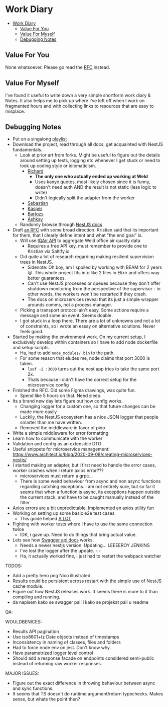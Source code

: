 # Work Diary

- [Work Diary](#work-diary)
  - [Value For You](#value-for-you)
  - [Value For Myself](#value-for-myself)
  - [Debugging Notes](#debugging-notes)

## Value For You

None whatsoever. Please go read the [RFC](./RFC.md) instead.

## Value For Myself

I've found it useful to write down a very simple shortform work diary & Notes. It also helps me to pick up where I've left off when I work on fragmented hours and with collecting links to resources that are easy to misplace.

## Debugging Notes

- Put on a singalong [playlist](https://youtube-playlist-randomizer.bitbucket.io/?pid=PLPX6lu9kG1JXtN3eWYd5AaNOpJG2GqeCP&autostart)
- Download the project, read through all docs, get acquainted with NestJS fundamentals.
  - Look at prior art from forks. Might be useful to figure out the details around setting up tests, logging etc whenever I get stuck or need to look up coding style or idiomaticism.
    - [Richard](https://github.com/richardfarago/coding-challenge)
      - **The only one who actually ended up working at Weld**
      - Uses kanye quotes, most likely chosen since it is funny, doesn't need auth AND the result is not static (less logic to write)
      - Didn't logically split the adapter from the worker
    - [Sebastian](https://github.com/sasp1/coding-challenge)
    - [Kasper](https://github.com/kasperhangard/coding-challenge)
    - [Bartozs](https://github.com/b-michalkiewicz/coding-challenge)
    - [Ashkay](https://github.com/akshaydk/coding-challenge)
  - Randomly browse through [NestJS docs](https://docs.nestjs.com/first-steps)
- Draft [an RFC](./RFC.md) with some broad direction. Kristian said that its important for them, that I clearly define intent and what "the end goal" is.
  - Will use [IQAir API](https://api-docs.iqair.com) to aggregate Weld office air quality data
    - Requires a free API key, must remember to provide one to Kristian via Saltify.io
  - Did quite a lot of research regarding making resilient supervision trees in NestJS.
    - Sidenote: Oh boy, am I spoiled by working with BEAM for 2 years 😢. This whole project fits into like 2 files in Elixir and offers way better guarantees.
    - Can't use NestJS processes or queues because they don't offer shutdown monitoring from the perspective of the supervisor - in other words, the workers won't be restarted if they crash.
    - The docs on microservices reveal that its just a simple wrapper arounds comms, not a process manager.
  - Picking a transport protocol ain't easy. Some actions require a message and some an event. Seems doable.
  - I got stuck in a loop there. There are a lot of unknowns and not a lot of constraints, so i wrote an essay on alternative solutions. Never feels good.
- Started by making the environment work. On my current setup, I exclusively develop within containers so I have to add node dockerfile and setup scripts.
  - Ha, had to add `node_modules/.bin` to the path.
  - For some reason that eludes me, node claims that port 3000 is taken.
    - `lsof -i :3000` turns out the nest app tries to take the same port 2x.
    - Thats because I didn't have the correct setup for the microservice config
- Finished the RFC. Did some Figma drawings, was quite fun.
  - Spend like 5 hours on that. Need sleep.
- Its a brand new day lets figure out how config works.
  - Changing logger for a custom one, so that future changes can be made more easily
  - Luckily, the NestJS ecosystem has a nice JSON logger that people smarter than me have written.
  - Removed the middleware in favor of pino
- Write a simple middleware for error formatting
- Learn how to communicate with the worker
- Validation and config as an extensible DTO
- Useful snippets for microservice management: https://www.architect.io/blog/2020-09-08/creating-microservices-nestjs/
- I started making an adapter, but i first need to handle the error cases, worker crashes when i return axios error???
  - microservices must return a grpc...
  - There is some weird behaviour from async and non async functions regarding catching exceptions. I am not entirely sure, but so far it seems that when a function is async, its exceptions happen outside the current stack, and have to be caught manually instead of the filter
- Axios errors are a bit unpredictable. Implemented an axios utility fun
- Working on setting up some basic e2e test cases
  - This guide helped [A LOT](https://stackoverflow.com/questions/57315466/e2e-testing-a-microservice-in-nest)
- Fighting with worker tests where I have to use the same connection twice
  - IDK, i gave up. Need to do things that bring actual value.
- Lets see how [Swagger api docs](https://docs.nestjs.com/openapi/introduction) works.
  - Needs a newer nestjs version. Updating... LEEEEROY JENKINS
  - I've lost the logger after the update. -.-
  - Ha, it actually worked fine, i just had to restart the webpack watcher

TODOS:

- Add a pretty hero png Nico illustrated
- Results could be persistent across restart with the simple use of NestJS cache module.
- Figure out how NestJS releases work. It seems there is more to it than compiling and running.
- da napisem kako se swagger pali i kako se projekat pali u readme

QA:

WOULDBENICES:

- Results API pagination
- Use iso8601+tz Date objects instead of timestamps
- Inconsistency in naming of classes, files and folders
- Had to force node env on jest. Don't know why.
- Have parametrized logger level control
- Should add a response facade on endpoints considered semi-public instead of returning raw worker responses.

MAJOR ISSUES:

- Figure out the exact difference in throwing behaviour between async and sync functions.
- It seems that TS doesn't do runtime argument/return typechecks. Makes sense, but whats the point then?

